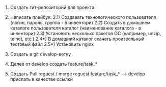 1) Создать гит-репозиторий для проекта
2) Написать плейбук:
2.1) Создавать технологического пользователя (логин, пароль, группа - в инвентори)
2.2) Создать в домашнем каталоге пользователя каталог (наименование каталога - в инвентори)
2.3) Установить несколько пакетов ОС (например, unzip, telnet, etc.)
2.4*) В домашний каталог скачать произвольный тестовый файл
2.5*) Установить nginx

1) Создать в git develop-ветку
2) Далее от develop создать feature/task_*
3) Создать Pull reguest / merge reguest feature/task_* --> develop прислать в качестве ссылки
